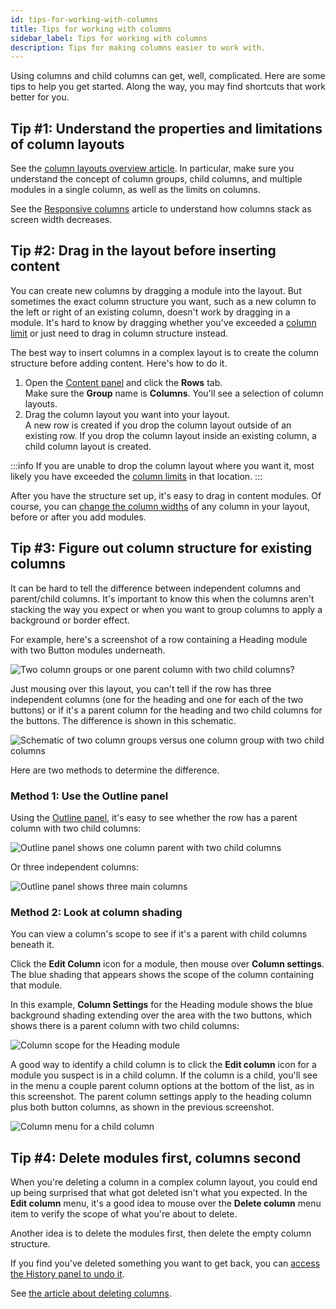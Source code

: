 ```yaml
---
id: tips-for-working-with-columns
title: Tips for working with columns
sidebar_label: Tips for working with columns
description: Tips for making columns easier to work with.
---
```


Using columns and child columns can get, well, complicated. Here are some tips to help you get started. Along the way, you may find shortcuts that work better for you.

## Tip #1: Understand the properties and limitations of column layouts

See the [column layouts overview article](/beaver-builder/layouts/columns/column-layouts-overview.md). In particular, make sure you understand the concept of column groups, child columns, and multiple modules in a single column, as well as the limits on columns.

See the [Responsive columns](/beaver-builder/layouts/responsive-design/responsive-columns.md) article to understand how columns stack as screen width decreases.

## Tip #2: Drag in the layout before inserting content

You can create new columns by dragging a module into the layout. But sometimes the exact column structure you want, such as a new column to the left or right of an existing column, doesn't work by dragging in a module. It's hard to know by dragging whether you've exceeded a [column limit](/beaver-builder/layouts/columns/column-layouts-overview.md/#basic-column-rules-and-limits) or just need to drag in column structure instead.

The best way to insert columns in a complex layout is to create the column structure before adding content. Here's how to do it.

1. Open the [Content panel](/beaver-builder/getting-started/bb-editor-basics/user-interface.md/#8-14-content-panel) and click the **Rows** tab.  
Make sure the **Group** name is **Columns**. You'll see a selection of column layouts.
2. Drag the column layout you want into your layout.  
A new row is created if you drop the column layout outside of an existing row. If you drop the column layout inside an existing column, a child column layout is created.

:::info
If you are unable to drop the column layout where you want it, most likely you have exceeded the [column limits](/beaver-builder/layouts/columns/column-layouts-overview.md#c#basic-column-rules-and-limits) in that location.
:::

After you have the structure set up, it's easy to drag in content modules. Of course, you can [change the column widths](/beaver-builder/layouts/columns/resize-or-reset-column-width.md) of any column in your layout, before or after you add modules.

## Tip #3: Figure out column structure for existing columns

It can be hard to tell the difference between independent columns and parent/child columns. It's important to know this when the columns aren't stacking the way you expect or when you want to group columns to apply a background or border effect.

For example, here's a screenshot of a row containing a Heading module with two Button modules underneath.

![Two column groups or one parent column with two child columns?](/img/column-groups-vs-nested-example.png)

Just mousing over this layout, you can't tell if the row has three independent columns (one for the heading and one for each of the two buttons) or if it's a parent column for the heading and two child columns for the buttons. The difference is shown in this schematic.

![Schematic of two column groups versus one column group with two child columns](/img/column-groups-vs-nested-columns-schematic.png)

Here are two methods to determine the difference.

### Method 1: Use the Outline panel

Using the [Outline panel](/beaver-builder/getting-started/bb-editor-basics/outline-panel.md), it's easy to see whether the row has a parent column with two child columns:

![Outline panel shows one column parent with two child columns](/img/layouts--columns--tips-for-working-with-columns--3.png)

Or three independent columns:

![Outline panel shows three main columns](/img/layouts--columns--tips-for-working-with-columns--4.png)

### Method 2: Look at column shading

You can view a column's scope to see if it's a parent with child columns beneath it.  

Click the **Edit  Column** icon for a module, then mouse over **Column settings**. The blue shading that appears shows  the scope of the column containing that module.

In this example, **Column Settings** for the Heading module shows the blue background shading extending over the area with the two buttons, which shows there is a parent column with two child columns:

![Column scope for the Heading module](/img/tips-for-columns-shading.png)

A good way to identify a child column is to click the **Edit column** icon for a module you suspect is in a child column. If the column is a child, you'll see in the menu a couple parent column options at the bottom of the list, as in this screenshot. The parent column settings apply to the heading column plus both button columns, as shown in the previous screenshot.

![Column menu for a child column](/img/tips-for-columns-nested-columns.png)

## Tip #4: Delete modules first, columns second

When you're deleting a column in a complex column layout, you could end up being surprised that what got deleted isn't what you expected. In the **Edit column** menu, it's a good idea to mouse over the **Delete column** menu item to verify the scope of what you're about to delete. 

Another idea is to delete the modules first, then delete the empty column structure. 

If you find you've deleted something you want to get back, you can [access the History panel to undo it](/beaver-builder/getting-started/bb-editor-basics/undo-redo.md).

See [the article about deleting columns](/beaver-builder/getting-started/bb-editor-basics/delete-a-module-or-column.md).
